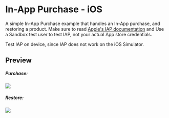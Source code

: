 # In-App Purchase - iOS
A simple In-App Purchase example that handles an In-App purchase, and restoring a product.
Make sure to read [Apple's IAP documentation](https://developer.apple.com/library/content/documentation/LanguagesUtilities/Conceptual/iTunesConnectInAppPurchase_Guide/Chapters/Introduction.html) and Use a Sandbox test user to test IAP, not your actual App store credentials. 

Test IAP on device, since IAP does not work on the iOS Simulator.


## Preview
##### Purchase:
![](https://github.com/anasamanp/In-App-Purchase---iOS/blob/master/PurchaseVideo.gif)  

##### Restore:
![](https://github.com/anasamanp/In-App-Purchase---iOS/blob/master/RestoreVideo.gif)




